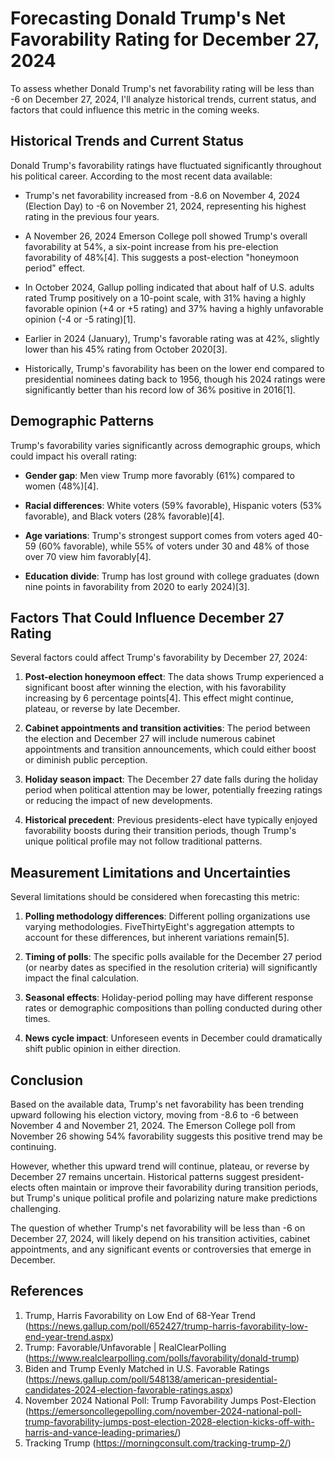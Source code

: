 # Forecasting Donald Trump's Net Favorability Rating for December 27, 2024

To assess whether Donald Trump's net favorability rating will be less than -6 on December 27, 2024, I'll analyze historical trends, current status, and factors that could influence this metric in the coming weeks.

## Historical Trends and Current Status

Donald Trump's favorability ratings have fluctuated significantly throughout his political career. According to the most recent data available:

- Trump's net favorability increased from -8.6 on November 4, 2024 (Election Day) to -6 on November 21, 2024, representing his highest rating in the previous four years.

- A November 26, 2024 Emerson College poll showed Trump's overall favorability at 54%, a six-point increase from his pre-election favorability of 48%[4]. This suggests a post-election "honeymoon period" effect.

- In October 2024, Gallup polling indicated that about half of U.S. adults rated Trump positively on a 10-point scale, with 31% having a highly favorable opinion (+4 or +5 rating) and 37% having a highly unfavorable opinion (-4 or -5 rating)[1].

- Earlier in 2024 (January), Trump's favorable rating was at 42%, slightly lower than his 45% rating from October 2020[3].

- Historically, Trump's favorability has been on the lower end compared to presidential nominees dating back to 1956, though his 2024 ratings were significantly better than his record low of 36% positive in 2016[1].

## Demographic Patterns

Trump's favorability varies significantly across demographic groups, which could impact his overall rating:

- **Gender gap**: Men view Trump more favorably (61%) compared to women (48%)[4].

- **Racial differences**: White voters (59% favorable), Hispanic voters (53% favorable), and Black voters (28% favorable)[4].

- **Age variations**: Trump's strongest support comes from voters aged 40-59 (60% favorable), while 55% of voters under 30 and 48% of those over 70 view him favorably[4].

- **Education divide**: Trump has lost ground with college graduates (down nine points in favorability from 2020 to early 2024)[3].

## Factors That Could Influence December 27 Rating

Several factors could affect Trump's favorability by December 27, 2024:

1. **Post-election honeymoon effect**: The data shows Trump experienced a significant boost after winning the election, with his favorability increasing by 6 percentage points[4]. This effect might continue, plateau, or reverse by late December.

2. **Cabinet appointments and transition activities**: The period between the election and December 27 will include numerous cabinet appointments and transition announcements, which could either boost or diminish public perception.

3. **Holiday season impact**: The December 27 date falls during the holiday period when political attention may be lower, potentially freezing ratings or reducing the impact of new developments.

4. **Historical precedent**: Previous presidents-elect have typically enjoyed favorability boosts during their transition periods, though Trump's unique political profile may not follow traditional patterns.

## Measurement Limitations and Uncertainties

Several limitations should be considered when forecasting this metric:

1. **Polling methodology differences**: Different polling organizations use varying methodologies. FiveThirtyEight's aggregation attempts to account for these differences, but inherent variations remain[5].

2. **Timing of polls**: The specific polls available for the December 27 period (or nearby dates as specified in the resolution criteria) will significantly impact the final calculation.

3. **Seasonal effects**: Holiday-period polling may have different response rates or demographic compositions than polling conducted during other times.

4. **News cycle impact**: Unforeseen events in December could dramatically shift public opinion in either direction.

## Conclusion

Based on the available data, Trump's net favorability has been trending upward following his election victory, moving from -8.6 to -6 between November 4 and November 21, 2024. The Emerson College poll from November 26 showing 54% favorability suggests this positive trend may be continuing.

However, whether this upward trend will continue, plateau, or reverse by December 27 remains uncertain. Historical patterns suggest president-elects often maintain or improve their favorability during transition periods, but Trump's unique political profile and polarizing nature make predictions challenging.

The question of whether Trump's net favorability will be less than -6 on December 27, 2024, will likely depend on his transition activities, cabinet appointments, and any significant events or controversies that emerge in December.

## References

1. Trump, Harris Favorability on Low End of 68-Year Trend (https://news.gallup.com/poll/652427/trump-harris-favorability-low-end-year-trend.aspx)
2. Trump: Favorable/Unfavorable | RealClearPolling (https://www.realclearpolling.com/polls/favorability/donald-trump)
3. Biden and Trump Evenly Matched in U.S. Favorable Ratings (https://news.gallup.com/poll/548138/american-presidential-candidates-2024-election-favorable-ratings.aspx)
4. November 2024 National Poll: Trump Favorability Jumps Post-Election (https://emersoncollegepolling.com/november-2024-national-poll-trump-favorability-jumps-post-election-2028-election-kicks-off-with-harris-and-vance-leading-primaries/)
5. Tracking Trump (https://morningconsult.com/tracking-trump-2/)